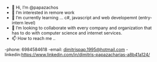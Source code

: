 - 👋 Hi, I’m @papazachos
- 👀 I’m interested in remore work
- 🌱 I’m currently learning ... c#, javascript and web developemnt (entry-intern level)
- 💞️ I’m looking to collaborate with every company and organization that has to do with computer science and internet services.
- 📫 How to reach me ..

-phone: 6984584618 
-email: dimitrispap.1995@hotmail.com 
-linkedin:https://www.linkedin.com/in/dimitris-papazacharias-a8b41a124/

<!---
papazachos/papazachos is a ✨ special ✨ repository because its `README.md` (this file) appears on your GitHub profile.
You can click the Preview link to take a look at your changes.
--->
